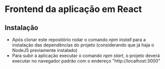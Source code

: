 # Frontend da aplicação em React

## Instalação

- Após clonar este repositório rodar o comando *npm install* para a instalação das dependências do projeto (considerando que já haja o NodeJS previamente instalado)
- Para subir a aplicação executar o comando *npm start*, o projeto deverá executar no navegador padrão com o endereço "http://localhost:3000"
